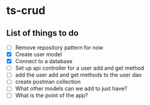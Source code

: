 # ts-crud
## List of things to do
- [ ] Remove repository pattern for now
- [x] Create user model
- [x] Connect to a database
- [ ] Set up api controller for a user add and get method
- [ ] add the user add and get methods to the user dao
- [ ] create postman collection
- [ ] What other models can we add to just have?
- [ ] What is the point of the app?